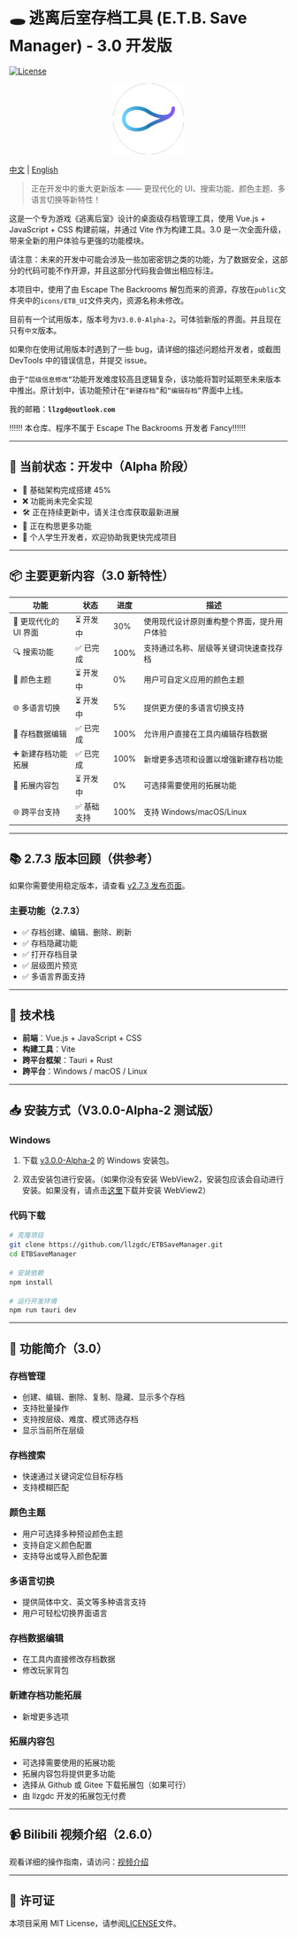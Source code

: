 # 🕳️ 逃离后室存档工具 (E.T.B. Save Manager) - 3.0 开发版

[![License](https://img.shields.io/badge/License-MIT-blue.svg)](LICENSE)

<p align="center">
  <img src="./src-tauri/icons/128x128.png" alt="icon">
</p>

[中文](#) | [English](./README.md)

> 正在开发中的重大更新版本 —— 更现代化的 UI、搜索功能、颜色主题、多语言切换等新特性！

这是一个专为游戏《逃离后室》设计的桌面级存档管理工具，使用 Vue.js + JavaScript + CSS 构建前端，并通过 Vite 作为构建工具。3.0 是一次全面升级，带来全新的用户体验与更强的功能模块。

请注意：未来的开发中可能会涉及一些加密密钥之类的功能，为了数据安全，这部分的代码可能不作开源，并且这部分代码我会做出相应标注。

本项目中，使用了由 Escape The Backrooms 解包而来的资源，存放在`public`文件夹中的`icons/ETB_UI`文件夹内，资源名称未修改。

目前有一个试用版本，版本号为`V3.0.0-Alpha-2`。可体验新版的界面。并且现在只有`中文`版本。

如果你在使用试用版本时遇到了一些 bug，请详细的描述问题给开发者，或截图 DevTools 中的错误信息，并提交 issue。

由于`“层级信息修改”`功能开发难度较高且逻辑复杂，该功能将暂时延期至未来版本中推出。原计划中，该功能预计在`“新建存档”`和`“编辑存档”`界面中上线。

我的邮箱：**`llzgd@outlook.com`**

‼️‼️‼️ 本仓库、程序不属于 Escape The Backrooms 开发者 Fancy‼️‼️‼️

---

## 🚧 当前状态：开发中（Alpha 阶段）

- 🔵 基础架构完成搭建 45%
- ❌ 功能尚未完全实现
- 🛠️ 正在持续更新中，请关注仓库获取最新进展
- 🧐 正在构思更多功能
- 🤯 个人学生开发者，欢迎协助我更快完成项目

---

## 📦 主要更新内容（3.0 新特性）

| 功能                  | 状态        | 进度 | 描述                                       |
| --------------------- | ----------- | ---- | ------------------------------------------ |
| 🎨 更现代化的 UI 界面 | ⏳ 开发中   | 30%  | 使用现代设计原则重构整个界面，提升用户体验 |
| 🔍 搜索功能           | ✅ 已完成   | 100% | 支持通过名称、层级等关键词快速查找存档     |
| 🎨 颜色主题           | ⏳ 开发中   | 0%   | 用户可自定义应用的颜色主题                 |
| 🌐 多语言切换         | ⏳ 开发中   | 5%   | 提供更方便的多语言切换支持                 |
| 💾 存档数据编辑       | ✅ 已完成   | 100% | 允许用户直接在工具内编辑存档数据           |
| ➕ 新建存档功能拓展   | ✅ 已完成   | 100% | 新增更多选项和设置以增强新建存档功能       |
| 📄 拓展内容包         | ⏳ 开发中   | 0%   | 可选择需要使用的拓展功能                   |
| 🌐 跨平台支持         | ✅ 基础支持 | 100% | 支持 Windows/macOS/Linux                   |

---

## 📚 2.7.3 版本回顾（供参考）

如果你需要使用稳定版本，请查看 [v2.7.3 发布页面](https://github.com/llzgdc/ETBSaveManager)。

### 主要功能（2.7.3）

- ✅ 存档创建、编辑、删除、刷新
- ✅ 存档隐藏功能
- ✅ 打开存档目录
- ✅ 层级图片预览
- ✅ 多语言界面支持

---

## 🧰 技术栈

- **前端**：Vue.js + JavaScript + CSS
- **构建工具**：Vite
- **跨平台框架**：Tauri + Rust
- **跨平台**：Windows / macOS / Linux

---

## 📥 安装方式（V3.0.0-Alpha-2 测试版）

### Windows

1. 下载 [v3.0.0-Alpha-2](https://github.com/llzgdc/ETBSaveManager/releases/tag/v3.0.0-Alpha-2) 的 Windows 安装包。

2. 双击安装包进行安装。（如果你没有安装 WebView2，安装包应该会自动进行安装。如果没有，请点击[这里](https://developer.microsoft.com/microsoft-edge/webview2)下载并安装 WebView2）

### 代码下载

```bash
# 克隆项目
git clone https://github.com/llzgdc/ETBSaveManager.git
cd ETBSaveManager

# 安装依赖
npm install

# 运行开发环境
npm run tauri dev
```

---

## 📖 功能简介（3.0）

### 存档管理

- 创建、编辑、删除、复制、隐藏、显示多个存档
- 支持批量操作
- 支持按层级、难度、模式筛选存档
- 显示当前所在层级

### 存档搜索

- 快速通过关键词定位目标存档
- 支持模糊匹配

### 颜色主题

- 用户可选择多种预设颜色主题
- 支持自定义颜色配置
- 支持导出或导入颜色配置

### 多语言切换

- 提供简体中文、英文等多种语言支持
- 用户可轻松切换界面语言

### 存档数据编辑

- 在工具内直接修改存档数据
- 修改玩家背包

### 新建存档功能拓展

- 新增更多选项

### 拓展内容包

- 可选择需要使用的拓展功能
- 拓展内容包将提供更多功能
- 选择从 Github 或 Gitee 下载拓展包（如果可行）
- 由 llzgdc 开发的拓展包无付费

---

## 📹 Bilibili 视频介绍（2.6.0）

观看详细的操作指南，请访问：[视频介绍](https://www.bilibili.com/video/BV1L3yeYzEfi)

---

## 📄 许可证

本项目采用 MIT License，请参阅[LICENSE](https://github.com/llzgdc/ETBSaveManager/blob/master/LICENSE)文件。
